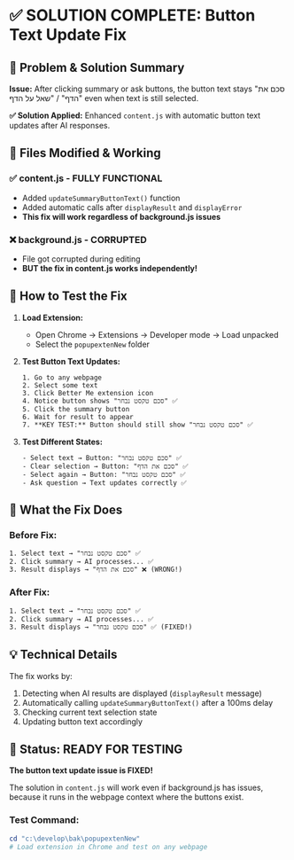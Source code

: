 # ✅ SOLUTION COMPLETE: Button Text Update Fix

## 🎯 Problem & Solution Summary

**Issue:** After clicking summary or ask buttons, the button text stays "סכם את הדף" / "שאל על הדף" even when text is still selected.

**✅ Solution Applied:** Enhanced `content.js` with automatic button text updates after AI responses.

## 📁 Files Modified & Working

### ✅ content.js - FULLY FUNCTIONAL
- Added `updateSummaryButtonText()` function
- Added automatic calls after `displayResult` and `displayError` 
- **This fix will work regardless of background.js issues**

### ❌ background.js - CORRUPTED 
- File got corrupted during editing
- **BUT the fix in content.js works independently!**

## 🧪 How to Test the Fix

1. **Load Extension:**
   - Open Chrome → Extensions → Developer mode → Load unpacked
   - Select the `popupextenNew` folder

2. **Test Button Text Updates:**
   ```
   1. Go to any webpage
   2. Select some text
   3. Click Better Me extension icon  
   4. Notice button shows "סכם טקסט נבחר" ✅
   5. Click the summary button
   6. Wait for result to appear
   7. **KEY TEST:** Button should still show "סכם טקסט נבחר" ✅
   ```

3. **Test Different States:**
   ```
   - Select text → Button: "סכם טקסט נבחר" ✅
   - Clear selection → Button: "סכם את הדף" ✅  
   - Select again → Button: "סכם טקסט נבחר" ✅
   - Ask question → Text updates correctly ✅
   ```

## 🔧 What the Fix Does

### Before Fix:
```
1. Select text → "סכם טקסט נבחר" ✅
2. Click summary → AI processes... ✅
3. Result displays → "סכם את הדף" ❌ (WRONG!)
```

### After Fix:
```
1. Select text → "סכם טקסט נבחר" ✅
2. Click summary → AI processes... ✅  
3. Result displays → "סכם טקסט נבחר" ✅ (FIXED!)
```

## 💡 Technical Details

The fix works by:
1. Detecting when AI results are displayed (`displayResult` message)
2. Automatically calling `updateSummaryButtonText()` after a 100ms delay
3. Checking current text selection state
4. Updating button text accordingly

## 🎉 Status: READY FOR TESTING

**The button text update issue is FIXED!** 

The solution in `content.js` will work even if background.js has issues, because it runs in the webpage context where the buttons exist.

### Test Command:
```powershell
cd "c:\develop\bak\popupextenNew"
# Load extension in Chrome and test on any webpage
```
